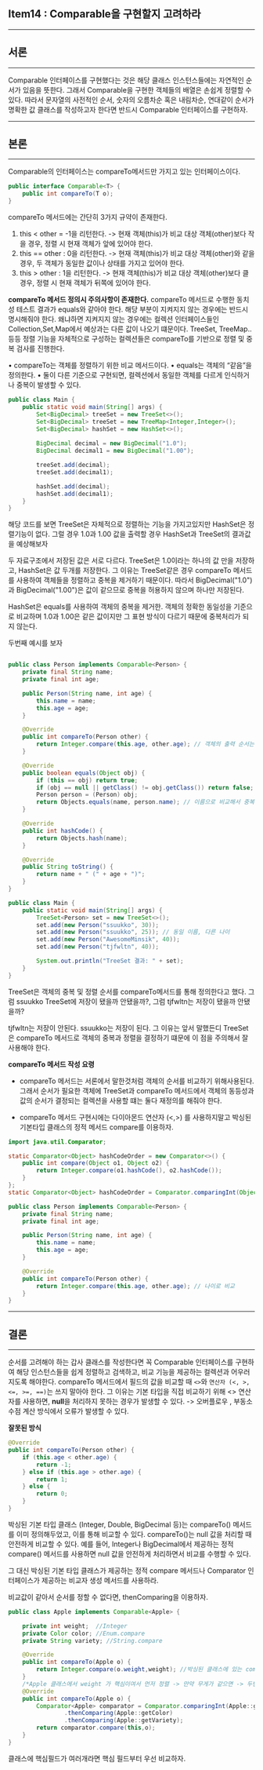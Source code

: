 ## Item14 : Comparable을 구현할지 고려하라

---

## 서론

---
Comparable 인터페이스를 구현했다는 것은 해당 클래스 인스턴스들에는 자연적인 순서가 있음을 뜻한다.
그래서 Comparable을 구현한 객체들의 배열은 손쉽게 정렬할 수 있다. 따라서 문자열의 사전적인 순서, 숫자의 오름차순 혹은 내림차순, 연대같이 순서가 명확한
값 클래스를 작성하고자 한다면 반드시 Comparable 인터페이스를 구현하자.
___
## 본론

---
Comparable의 인터페이스는 compareTo메서드만 가지고 있는 인터페이스이다.
```java
public interface Comparable<T> {
    public int compareTo(T o);
}
```
compareTo 메서드에는 간단히 3가지 규약이 존재한다. 
1. this < other = -1을 리턴한다. -> 현재 객체(this)가 비교 대상 객체(other)보다 작을 경우, 정렬 시 현재 객체가 앞에 있어야 한다.
2. this == other : 0을 리턴한다. -> 현재 객체(this)가 비교 대상 객체(other)와 같을 경우, 두 객체가 동일한 값이나 상태를 가지고 있어야 한다.
3. this > other : 1을 리턴한다. -> 현재 객체(this)가 비교 대상 객체(other)보다 클 경우, 정렬 시 현재 객체가 뒤쪽에 있어야 한다.

**compareTo 메서드 정의시 주의사항이 존재한다.**
compareTo 메서드로 수행한 동치성 테스트 결과가 equals와 같아야 한다. 해당 부분이 지켜지지 않는 경우에는 반드시 명시해줘야 한다.
왜냐하면 지켜지지 않는 경우에는 컬렉션 인터페이스들인 Collection,Set,Map에서 예상과는 다른 값이 나오기 떄문이다.
TreeSet, TreeMap..등등 정렬 기능을 자체적으로 구성하는 컬렉션들은 compareTo를 기반으로 정렬 및 중복 검사를 진행한다.

•	compareTo는 객체를 정렬하기 위한 비교 메서드이다.
•	equals는 객체의 “같음”을 정의한다.
•	둘이 다른 기준으로 구현되면, 컬렉션에서 동일한 객체를 다르게 인식하거나 중복이 발생할 수 있다.

```java
public class Main {
    public static void main(String[] args) {
        Set<BigDecimal> treeSet = new TreeSet<>();
        Set<BigDecimal> treeSet = new TreeMap<Integer,Integer>();
        Set<BigDecimal> hashSet = new HashSet<>();
        
        BigDecimal decimal = new BigDecimal("1.0");
        BigDecimal decimal1 = new BigDecimal("1.00");

        treeSet.add(decimal);
        treeSet.add(decimal1);

        hashSet.add(decimal);
        hashSet.add(decimal1);        
    }
}
```
해당 코드를 보면 TreeSet은 자체적으로 정렬하는 기능을 가지고있지만 HashSet은 정렬기능이 없다.
그럴 경우 1.0과 1.00 값을 출력할 경우 HashSet과 TreeSet의 결과값을 예상해보자

두 자료구조에서 저장된 값은 서로 다르다. TreeSet은 1.0이라는 하나의 값 만을 저장하고, HashSet은 값 두개를 저장한다.
그 이유는 TreeSet같은 경우 compareTo 메서드를 사용하여 객체들을 정렬하고 중복을 제거하기 때문이다.  따라서 BigDecimal("1.0")과 BigDecimal("1.00")은
값이 같으므로 중복을 허용하지 않으며 하나만 저장된다.

HashSet은 equals를 사용하여 객체의 중복을 제거한. 객체의 정확한 동일성을 기준으로 비교하며 1.0과 1.00은 같은 값이지만 그 표현 방식이 다르기 때문에 중복처리가 되지 않는다.

두번째 예시를 보자
```java

public class Person implements Comparable<Person> {
    private final String name;
    private final int age;

    public Person(String name, int age) {
        this.name = name;
        this.age = age;
    }

    @Override
    public int compareTo(Person other) {
        return Integer.compare(this.age, other.age); // 객체의 출력 순서는 나이 순
    }

    @Override
    public boolean equals(Object obj) {
        if (this == obj) return true;
        if (obj == null || getClass() != obj.getClass()) return false;
        Person person = (Person) obj;
        return Objects.equals(name, person.name); // 이름으로 비교해서 중복값은 제거
    }

    @Override
    public int hashCode() {
        return Objects.hash(name);
    }

    @Override
    public String toString() {
        return name + " (" + age + ")";
    }
}
```
```java
public class Main {
    public static void main(String[] args) {
        TreeSet<Person> set = new TreeSet<>();
        set.add(new Person("ssuukko", 30));
        set.add(new Person("ssuukko", 25)); // 동일 이름, 다른 나이
        set.add(new Person("AwesomeMinsik", 40));
        set.add(new Person("tjfwltn", 40));

        System.out.println("TreeSet 결과: " + set);
    }
}
```
TreeSet은 객체의 중복 및 정렬 순서를 compareTo메서드를 통해 정의한다고 했다.
그럼 ssuukko TreeSet에 저장이 됐을까 안됐을까?, 그럼 tjfwltn는 저장이 됐을까 안됐을까?

tjfwltn는 저장이 안된다. ssuukko는 저장이 된다.
그 이유는 앞서 말했든디 TreeSet은 compareTo 메서드로 객체의 중복과 정렬을 결정하기 떄문에 이 점을 주의해서 잘 사용해야 한다.

**compareTo 메서드 작성 요령**
- compareTo 메서드는 서론에서 말한것처럼 객체의 순서를 비교하기 위해사용된다. 그래서 순서가 필요한 객체에 TreeSet과 compareTo 메서드에서
객체의 동등성과 값의 순서가 결정되는 컬렉션을 사용할 떄는 둘다 재정의를 해줘야 한다.

- compareTo 메서드 구현시에는 다이아몬드 연산자 (<,>) 를 사용하지말고 박싱된 기본타입 클래스의 정적 메서드 compare를 이용하자.

```java
import java.util.Comparator;

static Comparator<Object> hashCodeOrder = new Comparator<>() {
    public int compare(Object o1, Object o2) {
        return Integer.compare(o1.hashCode(), o2.hashCode());
    }
};
static Comparator<Object> hashCodeOrder = Comparator.comparingInt(Object::hashCode);

public class Person implements Comparable<Person> {
    private final String name;
    private final int age;

    public Person(String name, int age) {
        this.name = name;
        this.age = age;
    }

    @Override
    public int compareTo(Person other) {
        return Integer.compare(this.age, other.age); // 나이로 비교
    }
}
```
---
## 결론

---
순서를 고려해야 하는 갑사 클래스를 작성한다면 꼭 Comparable 인터페이스를 구현하여 해당 인스턴스들을 쉽게 정렬하고 검색하고, 비교 기능을 제공하는
컬렉션과 어우러 지도록 해야한다. compareTo 메서드에서 필드의 값을 비교할 때 `<>`와 `연산자 (<, >, <=, >=, ==)`는 쓰지 말아야 한다.
그 이유는 기본 타입을 직접 비교하기 위해 <> 연산자를 사용하면, **null**을 처리하지 못하는 경우가 발생할 수 있다. -> 오버플로우 , 부동소수점 계산 방식에서 오류가 발생할 수 있다.


**잘못된 방식**
```java
@Override
public int compareTo(Person other) {
    if (this.age < other.age) {
        return -1;
    } else if (this.age > other.age) {
        return 1;
    } else {
        return 0;
    }
}
```

박싱된 기본 타입 클래스 (Integer, Double, BigDecimal 등)는 compareTo() 메서드를 이미 정의해두었고, 이를 통해 비교할 수 있다.
compareTo()는 null 값을 처리할 때 안전하게 비교할 수 있다. 예를 들어, Integer나 BigDecimal에서 제공하는 정적 compare() 메서드를 사용하면 null 값을 안전하게 처리하면서 비교를 수행할 수 있다.

그 대신 박싱된 기본 타입 클래스가 제공하는 정적 compare 메서드나 Comparator 인터페이스가 제공하는 비교자 생성 메서드를 사용하라.

비교값이 같아서 순서를 정할 수 없다면, thenComparing을 이용하자.
```java
public class Apple implements Comparable<Apple> {

    private int weight;  //Integer
    private Color color; //Enum.compare
    private String variety; //String.compare

    @Override
    public int compareTo(Apple o) {
        return Integer.compare(o.weight,weight); //박싱된 클래스에 있는 compare 를 이용하자
    }
    /*Apple 클래스에서 weight 가 핵심이여서 먼저 정렬 -> 만약 무게가 같으면 -> 두번쨰로 중요한 Color 필드를 비교 -> 색깔도 같다면 - > variety 필드 비교*/
    @Override
    public int compareTo(Apple o) {
        Comparator<Apple> comparator = Comparator.comparingInt(Apple::getWeight)
                .thenComparing(Apple::getColor)
                .thenComparing(Apple::getVariety);
        return comparator.compare(this,o);
    }
}
```
클래스에 핵심필드가 여러개라면 핵심 필드부터 우선 비교하자.












